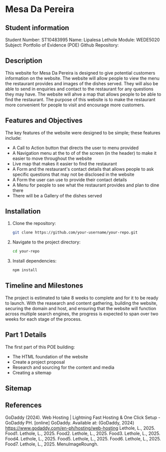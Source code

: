 # Mesa Da Pereira

## Student information
Student Number: ST10483995
Name: Lipalesa Lethole
Module: WEDE5020
Subject: Portfolio of Evidence (POE)
Github Repository: 

## Description
This website for Mesa Da Pereira is designed to give potential customers information on the website.
The website will allow people to view the menu the restaurant provides and images of the dishes served.
They will also be able to send in enquiries and contact to the restaurant for any questions they may have.
The website will ahve a map that allows people to be able to find the restaurant. 
The purpose of this website is to make the restaurant more convenient for people to visit and encourage more customers.

## Features and Objectives
The key features of the website were designed to be simple; these features include:
- A Call to Action button that directs the user to menu provided
- A Navigation menu at the to of of the screen (in the header) to make it easier to move throughout the website
- Live map that makes it easier to find the restaurant
- A Form and the restaurant's contact details that allows people to ask specific questions that may not be disclosed in the website
- A Form the user can use to provide their contact details
- A Menu for people to see what the restaurant provides and plan to dine there
- There will be a Gallery of the dishes served

## Installation
1. Clone the repository:
    ```bash
    git clone https://github.com/your-username/your-repo.git
    ```
2. Navigate to the project directory:
    ```bash
    cd your-repo
    ```
3. Install dependencies:
    ```bash
    npm install
    ```

## Timeline and Milestones
The project is estimated to take 8 weeks to complete and for it to be ready to launch.
With the reasearch and content gathering, building the website, securing the domain and host, and ensuring that the website will function across multiple search engines, the progress is expected to span over two weeks for each stage of the process.

## Part 1 Details
The first part of this POE building:
- The HTML foundation of the website
- Create a project proposal
- Research and sourcing for the content and media
- Creating a sitemap

## Sitemap


## References
GoDaddy (2024). Web Hosting | Lightning Fast Hosting & One Click Setup - GoDaddy PH. [online] GoDaddy. Available at: (GoDaddy, 2024) https://www.godaddy.com/en-ph/hosting/web-hosting
Lethole, L., 2025. Food1. 
Lethole, L., 2025. Food2. 
Lethole, L., 2025. Food3. 
Lethole, L., 2025. Food4. 
Lethole, L., 2025. Food5. 
Lethole, L., 2025. Food6. 
Lethole, L., 2025. Food7.
Lethole, L., 2025. MenuImageRoungh.  

